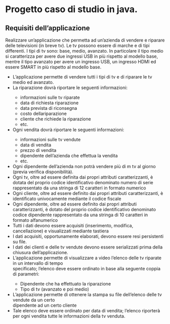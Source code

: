 <h1 align="left">Progetto caso di studio in java.</h1>
<h2 align="left">Requisiti dell’applicazione </h2>
<p>
    Realizzare un’applicazione che permetta ad un’azienda di vendere e riparare delle televisioni (in breve tv). Le
    tv possono essere di marche e di tipi differenti. I tipi di tv sono: base, medio, avanzato.
    In particolare il tipo medio si caratterizza per avere due ingressi USB in più rispetto al modello base, mentre il
    tipo avanzato per avere un ingresso USB, un ingresso HDMI ed essere SMART in più rispetto al modello base. 
</p>
<ul>
  <li> L’applicazione permette di vendere tutti i tipi di tv e di riparare le tv medio ed avanzato. </li>
  <li> La riparazione dovrà riportare le seguenti informazioni:</li>
  <ul>
    <li> informazioni sulle tv riparate </li>
    <li> data di richiesta riparazione </li>
    <li> data prevista di riconsegna </li>
    <li> costo dellariparazione </li>
    <li> cliente che richiede la riparazione </li>
    <li> etc.</li>
  </ul>
  <li> Ogni vendita dovrà riportare le seguenti informazioni:</li>
  <ul>
    <li> informazioni sulle tv vendute</li>
    <li> data di vendita </li>
    <li> prezzo di vendita </li>
    <li> dipendente dell’azienda che effettua la vendita </li>
    <li>etc.</li>
  </ul>
  <li> Ogni dipendente dell’azienda non potrà vendere più di m tv al giorno (previa verifica disponibilità).</li>
  <li> Ogni tv, oltre ad essere definita dai propri attributi caratterizzanti, è dotata
       del proprio codice identificativo denominato numero di serie</li>
       rappresentato da una stringa di 12 caratteri in formato numerico </li>
  <li> Ogni cliente, oltre ad essere definito dai propri attributi caratterizzanti, è
       identificato univocamente mediante il codice fiscale</li>
  <li> Ogni dipendente, oltre ad essere definito dai propri attributi
       caratterizzanti, è dotato del proprio codice identificativo denominato
       codice dipendente rappresentato da una stringa di 10 caratteri in formato
       alfanumerico </li>
  <li> Tutti i dati devono essere acquisiti (inserimento, modifica, cancellazione) e visualizzati mediante
        tastiera</li>
  <li> I dati acquisiti, opportunamente elaborati, devono essere resi persistenti su file. </li>
  <li> I dati dei clienti e delle tv vendute devono essere serializzati prima della chiusura dell’applicazione.</li>
  <li> L’applicazione permette di visualizzare a video l’elenco delle tv riparate in un intervallo di tempo </li>
       specificato; l’elenco deve essere ordinato in base alla seguente coppia di parametri:
  <ul>
    <li> Dipendente che ha effettuato la riparazione</li>
    <li> Tipo di tv (avanzato e poi medio) </li>
  </ul>
  <li> L’applicazione permette di ottenere la stampa su file dell’elenco delle tv vendute da un certo </li>
       dipendente ad un certo cliente </li>
  <li> Tale elenco deve essere ordinato per data di vendita; l’elenco riporterà per ogni vendita tutte le informazioni della tv
       venduta. </li>
</ul>
